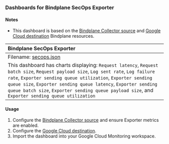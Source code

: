 ### Dashboards for Bindplane SecOps Exporter

#### Notes

- This dashboard is based on the [Bindplane Collector source](https://bindplane.com/docs/resources/sources/bindplane-agent) and
  [Google Cloud destination](https://bindplane.com/docs/resources/destinations/google-cloud) Bindplane resources.

|Bindplane SecOps Exporter|
|:------------------|
|Filename: [secops.json](secops.json)|
|This dashboard has charts displaying: `Request latency`, `Request batch size`, `Request payload size`, `Log sent rate`, `Log failure rate`, `Exporter sending queue utilization`, `Exporter sending queue size`, `Exporter sending queue latency`, `Exporter sending queue batch size`, `Exporter sending queue payload size`, and `Exporter sending queue utilization`|

#### Usage

1. Configure the [Bindplane Collector source](https://bindplane.com/docs/resources/sources/bindplane-agent) and ensure Exporter metrics are enabled.
2. Configure the [Google Cloud destination](https://bindplane.com/docs/resources/destinations/google-cloud).
3. Import the dashboard into your Google Cloud Monitoring workspace.


